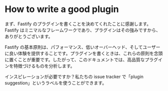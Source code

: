 # How to write a good plugin

まず、Fastify のプラグインを書くことを決めてくれたことに感謝します。Fastify はミニマルなフレームワークであり、プラグインはその強みですから、ありがとうございます。

Fastify の基本原則は、パフォーマンス、低いオーバーヘッド、そしてユーザーに良い体験を提供することです。プラグインを書くときは、これらの原則を念頭に置くことが重要です。したがって、このドキュメントでは、高品質なプラグインを特徴づけるものを分析します。

インスピレーションが必要ですか？私たちの issue tracker で「plugin suggestion」というラベルを使うことができます。

